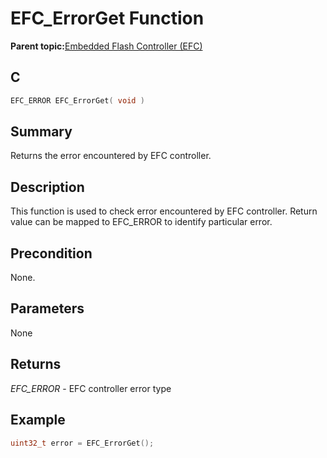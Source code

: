 # EFC\_ErrorGet Function

**Parent topic:**[Embedded Flash Controller \(EFC\)](GUID-9D57DC2E-2BF0-4D75-9E5E-FE57C7CDCC4C.md)

## C

```c
EFC_ERROR EFC_ErrorGet( void )
```

## Summary

Returns the error encountered by EFC controller.

## Description

This function is used to check error encountered by EFC controller. Return value can be mapped to EFC\_ERROR to identify particular error.

## Precondition

None.

## Parameters

None

## Returns

*EFC\_ERROR* - EFC controller error type

## Example

```c
uint32_t error = EFC_ErrorGet();
```

